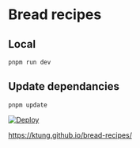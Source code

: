 # Bread recipes

## Local
```
pnpm run dev
```

## Update dependancies
```
pnpm update
```


[![Deploy](https://github.com/ktung/bread-recipes/actions/workflows/deploy.yml/badge.svg)](https://github.com/ktung/bread-recipes/actions/workflows/deploy.yml)

https://ktung.github.io/bread-recipes/
